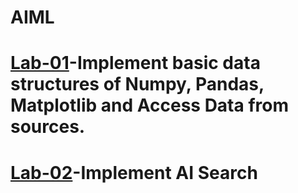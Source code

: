 # AIML
# [Lab-01]()-Implement basic data structures of Numpy, Pandas, Matplotlib and Access Data from sources.
# [Lab-02](https://github.com/Vyshnavijulapelly/AIML-2025/commit/6bcff8f39a26c9acb67bd4737e9bc8d44635c1e4)-Implement AI Search
